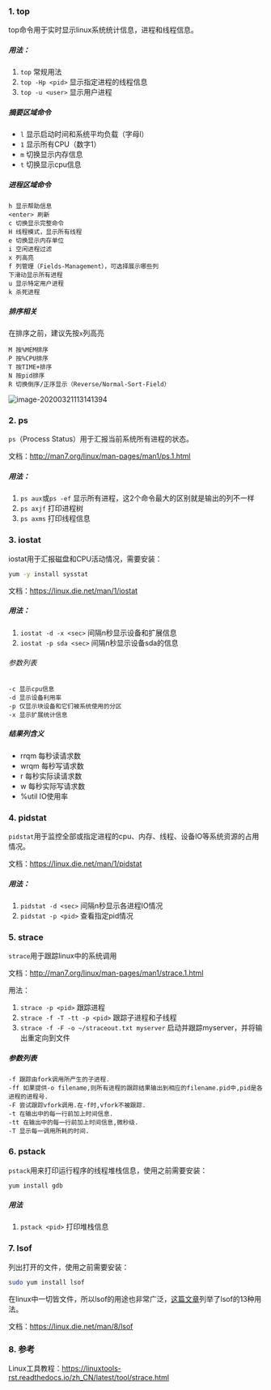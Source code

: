 ### 1. top

top命令用于实时显示linux系统统计信息，进程和线程信息。

##### 用法：

1. `top` 常规用法
2. `top -Hp <pid>` 显示指定进程的线程信息
3. `top -u <user>` 显示用户进程

##### 摘要区域命令

* `l` 显示启动时间和系统平均负载（字母l）
* `1` 显示所有CPU（数字1）
* `m` 切换显示内存信息
* `t` 切换显示cpu信息

##### 进程区域命令

```
h 显示帮助信息
<enter> 刷新
c 切换显示完整命令
H 线程模式，显示所有线程
e 切换显示内存单位
i 空闲进程过滤
x 列高亮
f 列管理（Fields-Management），可选择展示哪些列
下滑动显示所有进程
u 显示特定用户进程
k 杀死进程
```

##### 排序相关

在排序之前，建议先按`x`列高亮
```
M 按%MEM排序
P 按%CPU排序
T 按TIME+排序
N 按pid排序
R 切换倒序/正序显示（Reverse/Normal-Sort-Field）
```

![image-20200321113141394](C:\Users\MagicBook\AppData\Roaming\Typora\typora-user-images\image-20200321113141394.png)

### 2. ps

`ps`（Process Status）用于汇报当前系统所有进程的状态。

文档：http://man7.org/linux/man-pages/man1/ps.1.html

##### 用法：

1. `ps aux`或`ps -ef` 显示所有进程，这2个命令最大的区别就是输出的列不一样
2. `ps axjf` 打印进程树
3. `ps axms` 打印线程信息

### 3. iostat

iostat用于汇报磁盘和CPU活动情况，需要安装：

```bash
yum -y install sysstat
```

文档：https://linux.die.net/man/1/iostat

##### 用法：

1. `iostat -d -x <sec>`  间隔n秒显示设备和扩展信息
2. `iostat -p sda <sec>` 间隔n秒显示设备sda的信息

###### 参数列表

```
-c 显示cpu信息
-d 显示设备利用率
-p 仅显示块设备和它们被系统使用的分区
-x 显示扩展统计信息
```

##### 结果列含义

- rrqm 每秒读请求数
- wrqm 每秒写请求数
- r 每秒实际读请求数
- w 每秒实际写请求数
- %util IO使用率



### 4. pidstat

`pidstat`用于监控全部或指定进程的cpu、内存、线程、设备IO等系统资源的占用情况。

文档：https://linux.die.net/man/1/pidstat

##### 用法：

1. `pidstat -d <sec>` 间隔n秒显示各进程IO情况
2. `pidstat -p <pid>` 查看指定pid情况

### 5. strace 

`strace`用于跟踪linux中的系统调用

文档：http://man7.org/linux/man-pages/man1/strace.1.html

用法：

1. `strace -p <pid>` 跟踪进程
2. `strace -f -T -tt -p <pid>`  跟踪子进程和子线程
3. `strace -f -F -o ~/straceout.txt myserver` 启动并跟踪myserver，并将输出重定向到文件

##### 参数列表

```
-f 跟踪由fork调用所产生的子进程.
-ff 如果提供-o filename,则所有进程的跟踪结果输出到相应的filename.pid中,pid是各进程的进程号.
-F 尝试跟踪vfork调用.在-f时,vfork不被跟踪.
-t 在输出中的每一行前加上时间信息.
-tt 在输出中的每一行前加上时间信息,微秒级.
-T 显示每一调用所耗的时间.
```



### 6. pstack

`pstack`用来打印运行程序的线程堆栈信息，使用之前需要安装：

```bash
yum install gdb
```

##### 用法

1. `pstack <pid>` 打印堆栈信息

### 7. lsof

列出打开的文件，使用之前需要安装：

```bash
sudo yum install lsof
```

在linux中一切皆文件，所以lsof的用途也非常广泛，[这篇文章](https://linuxtools-rst.readthedocs.io/zh_CN/latest/tool/lsof.html)列举了lsof的13种用法。

文档：https://linux.die.net/man/8/lsof



### 8. 参考

Linux工具教程：https://linuxtools-rst.readthedocs.io/zh_CN/latest/tool/strace.html

 
